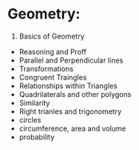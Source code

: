 # Geometry:

1. Basics of Geometry

- Reasoning and Proff
- Parallel and Perpendicular lines
- Transformations
- Congruent Traingles
- Relationships within Triangles
- Quadrilaterals and other polygons
- Similarity
- Right trianles and trigonometry
- circles
- circumference, area and volume
- probability
